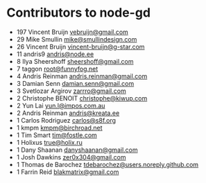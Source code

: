 # Contributors to node-gd

* 197 Vincent Bruijn <vebruijn@gmail.com>
*  29 Mike Smullin <mike@smullindesign.com>
*  26 Vincent Bruijn <vincent-bruijn@g-star.com>
*  11 andris9 <andris@node.ee>
*   8 Ilya Sheershoff <sheershoff@gmail.com>
*   7 taggon <root@funnyfog.net>
*   4 Andris Reinman <andris.reinman@gmail.com>
*   3 Damian Senn <damian.senn@gmail.com>
*   3 Svetlozar Argirov <zarrro@gmail.com>
*   2 Christophe BENOIT <christophe@kiwup.com>
*   2 Yun Lai <yun.l@impos.com.au>
*   2 Andris Reinman <andris@kreata.ee>
*   1 Carlos Rodriguez <carlos@s8f.org>
*   1 kmpm <kmpm@birchroad.net>
*   1 Tim Smart <tim@fostle.com>
*   1 Holixus <true@holix.ru>
*   1 Dany Shaanan <danyshaanan@gmail.com>
*   1 Josh Dawkins <zer0x304@gmail.com>
*   1 Thomas de Barochez <tdebarochez@users.noreply.github.com>
*   1 Farrin Reid <blakmatrix@gmail.com>

